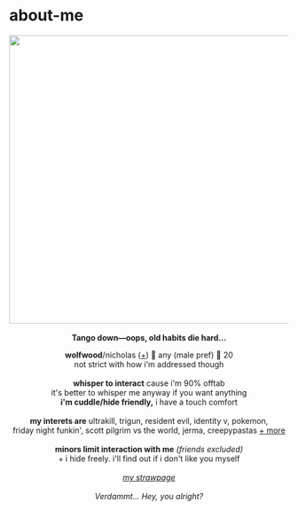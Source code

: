 # about-me
<p align="center">
  <img src="https://64.media.tumblr.com/b7fc70c9bc32376460b47da8eeca84c7/1b64511c0b0196f2-93/s1280x1920/432d1062802ae803f06b60915d7f1a63a8ae1c5b.pnj" width="520px">
  <br><br><b>Tango down—oops, old habits die hard…</b>
  </p>
<p align="center">
  <b>wolfwood</b>/nicholas (<a href="https://en.pronouns.page/@vashwood-">+</a>) 🌙 any (male pref) 🌙 20
  <br>not strict with how i'm addressed though
  <br><br>
<b>whisper to interact</b> cause i'm 90% offtab
<br>it's better to whisper me anyway if you want anything
<br><b>i'm cuddle/hide friendly,</b> i have a touch comfort
<br><br>
<b>my interets are</b>
ultrakill, trigun, resident evil, identity v, pokemon,
<br>friday night funkin', scott pilgrim vs the world, jerma, creepypastas <a href="https://sntry.cc/picoschoolx">+ more</a>
<br><br><b>minors limit interaction with me</b> <i>(friends excluded)</i>
<br>+ i hide freely. i'll find out if i don't like you myself
<br><br><i><a href="https://mindflayer.straw.page">my strawpage</a></i>
<br>
<br><i>Verdammt… Hey, you alright?</i>
</p>
